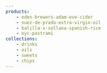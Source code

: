 ```yaml
---
products:
    - eden-brewers-adam-eve-cider
    - nuez-de-prado-extra-virgin-oil
    - balilla-x-sollana-spanish-rice
    - nyc-pastrami
collections: 
    - drinks
    - oils
    - sweets
    - chips
---
```


